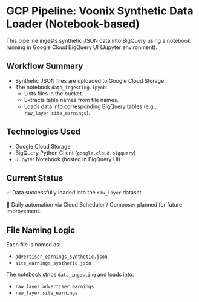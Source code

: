 # GCP Pipeline: Voonix Synthetic Data Loader (Notebook-based)

This pipeline ingests synthetic JSON data into BigQuery using a notebook running in Google Cloud BigQuery UI (Jupyter environment).

## Workflow Summary

- Synthetic JSON files are uploaded to Google Cloud Storage.
- The notebook `data_ingesting.ipynb`:
  - Lists files in the bucket.
  - Extracts table names from file names.
  - Loads data into corresponding BigQuery tables (e.g., `raw_layer.site_earnings`).

## Technologies Used

- Google Cloud Storage
- BigQuery Python Client (`google.cloud.bigquery`)
- Jupyter Notebook (hosted in BigQuery UI)

## Current Status

✅ Data successfully loaded into the `raw_layer` dataset.

🚧 Daily automation via Cloud Scheduler / Composer planned for future improvement.

## File Naming Logic

Each file is named as:

- `advertiser_earnings_synthetic.json`
- `site_earnings_synthetic.json`

The notebook strips `data_ingesting` and loads into:

- `raw_layer.advertiser_earnings`
- `raw_layer.site_earnings`
